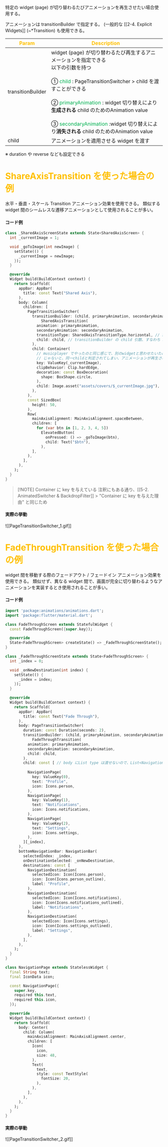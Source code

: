 
特定の widget (page) が切り替わるたびアニメーションを再生させたい場合使用する。

アニメーションは transitionBuilder で指定する。 (一般的な [[2-4. Explicit Widgets]] (~\*Transition) も使用できる。

| <font color="#ffc000">Param</font> | <font color="#ffc000">Description</font>                                                                                                                                                                                                                                                                                                                          |
| ---------------------------------- | ----------------------------------------------------------------------------------------------------------------------------------------------------------------------------------------------------------------------------------------------------------------------------------------------------------------------------------------------------------------- |
| transitionBuilder                  | widget (page) が切り替わるたび再生するアニメーションを指定できる<br>以下の引数を持つ<br><br>① <font color="#00b050">child</font> : PageTransitionSwitcher > child を渡すことができる<br><br>② <font color="#00b050">primaryAnimation</font> : widget 切り替えにより**生成される** child のためのAnimation value<br><br>③ <font color="#00b050">secondaryAnimation</font> :widget 切り替えにより**消失される** child のためのAnimation value |
| child                              | アニメーションを適用させる widget を渡す                                                                                                                                                                                                                                                                                                                                          |
※ duration や reverse なども設定できる

# <font color="#ffc000">ShareAxisTransition を使った場合の例</font>

水平・垂直・スケール Transition アニメーション効果を使用できる。
類似する widget 間のシームレスな遷移アニメーションとして使用されることが多い。
#### コード例
```dart
class _SharedAxisScreenState extends State<SharedAxisScreen> {
  int _currentImage = 1;

  void _goToImage(int newImage) {
    setState(() {
      _currentImage = newImage;
    });
  }

  @override
  Widget build(BuildContext context) {
    return Scaffold(
      appBar: AppBar(
        title: const Text("Shared Axis"),
      ),
      body: Column(
        children: [
          PageTransitionSwitcher(
            transitionBuilder: (child, primaryAnimation, secondaryAnimation) =>
                SharedAxisTransition(
              animation: primaryAnimation,
              secondaryAnimation: secondaryAnimation,
              transitionType: SharedAxisTransitionType.horizontal, // 水平方向のアニメーション
              child: child, // transitionBuilder の child 引数、すなわち PageTransitionSwitcher の Container を渡している
            ),
            child: Container(
              // musicplayer でやったのと同じ感じで、別のwidgetと思わせたいためKeyを付与
              // じゃないと、同一childと判定されてしまい、アニメーションが再生されない、
              key: ValueKey(_currentImage),
              clipBehavior: Clip.hardEdge,
              decoration: const BoxDecoration(
                shape: BoxShape.circle,
              ),
              child: Image.asset("assets/covers/$_currentImage.jpg"),
            ),
          ),
          const SizedBox(
            height: 50,
          ),
          Row(
            mainAxisAlignment: MainAxisAlignment.spaceBetween,
            children: [
              for (var btn in [1, 2, 3, 4, 5])
                ElevatedButton(
                  onPressed: () => _goToImage(btn),
                  child: Text("$btn"),
                ),
            ],
          ),
        ],
      ),
    );
  }
}

```


> [!NOTE] Container に key を与えている
> 注釈にもある通り、[[5-2. AnimatedSwitcher & BackdropFilter]] > "Container に key を与えた理由"  と同じため


#### 実際の挙動
![[PageTransitionSwitcher_1.gif]]


# <font color="#ffc000">FadeThroughTransition を使った場合の例</font>

widget 間を移動する際のフェードアウト / フェードイン アニメーション効果を使用できる。
類似せず、異なる widget 間で、画面が完全に切り替わるようなアニメーションを実装するとき使用されることが多い。

#### コード例
```dart
import 'package:animations/animations.dart';
import 'package:flutter/material.dart';

class FadeThroughScreen extends StatefulWidget {
  const FadeThroughScreen({super.key});

  @override
  State<FadeThroughScreen> createState() => _FadeThroughScreenState();
}

class _FadeThroughScreenState extends State<FadeThroughScreen> {
  int _index = 0;

  void _onNewDestination(int index) {
    setState(() {
      _index = index;
    });
  }

  @override
  Widget build(BuildContext context) {
    return Scaffold(
      appBar: AppBar(
        title: const Text("Fade Through"),
      ),
      body: PageTransitionSwitcher(
        duration: const Duration(seconds: 2),
        transitionBuilder: (child, primaryAnimation, secondaryAnimation) =>
            FadeThroughTransition(
          animation: primaryAnimation,
          secondaryAnimation: secondaryAnimation,
          child: child,
        ),
        child: const [ // body にList type は渡せないので、List<NavigationPage> の特定のインデックスのみを返すような処理
        
          NavigationPage(
            key: ValueKey(0),
            text: "Profile",
            icon: Icons.person,
          ),
          NavigationPage(
            key: ValueKey(1),
            text: "Notifications",
            icon: Icons.notifications,
          ),
          NavigationPage(
            key: ValueKey(2),
            text: "Settings",
            icon: Icons.settings,
          ),
        ][_index],
      ),
      bottomNavigationBar: NavigationBar(
        selectedIndex: _index,
        onDestinationSelected: _onNewDestination,
        destinations: const [
          NavigationDestination(
            selectedIcon: Icon(Icons.person),
            icon: Icon(Icons.person_outline),
            label: "Profile",
          ),
          NavigationDestination(
            selectedIcon: Icon(Icons.notifications),
            icon: Icon(Icons.notifications_outlined),
            label: "Notifications",
          ),
          NavigationDestination(
            selectedIcon: Icon(Icons.settings),
            icon: Icon(Icons.settings_outlined),
            label: "Settings",
          ),
        ],
      ),
    );
  }
}

class NavigationPage extends StatelessWidget {
  final String text;
  final IconData icon;

  const NavigationPage({
    super.key,
    required this.text,
    required this.icon,
  });

  @override
  Widget build(BuildContext context) {
    return Scaffold(
      body: Center(
        child: Column(
          mainAxisAlignment: MainAxisAlignment.center,
          children: [
            Icon(
              icon,
              size: 48,
            ),
            Text(
              text,
              style: const TextStyle(
                fontSize: 20,
              ),
            ),
          ],
        ),
      ),
    );
  }
}

```



#### 実際の挙動
![[PageTransitionSwitcher_2.gif]]